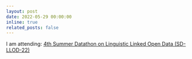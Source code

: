 ```yaml
---
layout: post
date: 2022-05-29 00:00:00
inline: true
related_posts: false
---
```


I am attending: [4th Summer Datathon on Linguistic Linked Open Data (SD-LLOD-22)](/blog/2022/qichwabase/)
